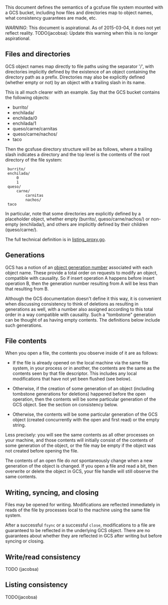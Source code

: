 This document defines the semantics of a gcsfuse file system mounted with a GCS
bucket, including how files and directories map to object names, what
consistency guarantees are made, etc.

*WARNING*: This document is aspirational. As of 2015-03-04, it does not yet
reflect reality. TODO(jacobsa): Update this warning when this is no longer
aspirational.

## Files and directories

GCS object names map directly to file paths using the separator '/', with
directories implicitly defined by the existence of an object containing the
directory path as a prefix. Directories may also be explicitly defined (whether
empty or not) by an object with a trailing slash in its name.

This is all much clearer with an example. Say that the GCS bucket contains the
following objects:

*   burrito/
*   enchilada/
*   enchilada/0
*   enchilada/1
*   queso/carne/carnitas
*   queso/carne/nachos/
*   taco

Then the gcsfuse directory structure will be as follows, where a trailing slash
indicates a directory and the top level is the contents of the root directory
of the file system:

     burrito/
     enchilada/
         0
         1
     queso/
         carne/
             carnitas
             nachos/
     taco

In particular, note that some directories are explicitly defined by a
placeholder object, whether empty (burrito/, queso/carne/nachos/) or non-empty
(enchilada/), and others are implicitly defined by their children
(queso/carne/).

The full technical definition is in [listing_proxy.go][].

[listing_proxy.go]: https://github.com/jacobsa/gcsfuse/blob/bb13286d818c6fd76262bf559f1a386c109f3638/gcsproxy/listing_proxy.go#L33-L81


## Generations

GCS has a notion of an [object generation number][generations] associated with
each object name. These provide a total order on requests to modify an object,
compatible with causality. So if insert operation A happens before insert
operation B, then the generation number resulting from A will be less than that
resulting from B.

Although the GCS documentation doesn't define it this way, it is convenient
when discussing consistency to think of deletions as resulting in generations
as well, with a number also assigned according to this total order in a way
compatible with causality. Such a "tombstone" generation can be thought of as
having empty contents. The definitions below include such generations.

[generations]: https://cloud.google.com/storage/docs/generations-preconditions


## File contents

When you open a file, the contents you observe inside of it are as follows:

*   If the file is already opened on the local machine via the same file system,
    in your process or in another, the contents are the same as the contents
    seen by that file descriptor. This includes any local modifications that
    have not yet been flushed (see below).

*   Otherwise, if the creation of some generation of an object (including
    tombstone generations for deletions) happened before the open operation,
    then the contents will be some particular generation of the GCS object. See
    the section on consistency below.

*   Otherwise, the contents will be some particular generation of the GCS
    object (created concurrently with the open and first read) or the empty
    string.

Less precisely: you will see the same contents as all other processes on your
machine, and those contents will initially consist of the contents of some
generation of the object, or the file may be empty if the object was not
created before opening the file.

The contents of an open file do *not* spontaneously change when a new
generation of the object is changed. If you open a file and read a bit, then
overwrite or delete the object in GCS, your file handle will still observe the
same contents.


## Writing, syncing, and closing

Files may be opened for writing. Modifications are reflected immediately in
reads of the file by processes local to the machine using the same file system.

After a successful `fsync` or a successful `close`, modifications to a file are
guaranteed to be reflected in the underlying GCS object. There are no
guarantees about whether they are reflected in GCS after writing but before
syncing or closing.


## Write/read consistency

TODO (jacobsa)


## Listing consistency

TODO(jacobsa)
